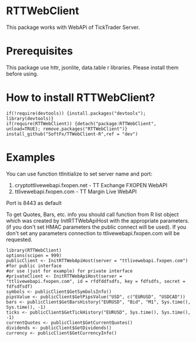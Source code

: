 # RTTWebClient
This package works with WebAPi of TickTrader Server. 

# Prerequisites
This package use httr, jsonlite, data.table r libraries. Please install them before using.

# How to install RTTWebClient?
```
if(!require(devtools)) {install.packages("devtools"); library(devtools)}
if(require(RTTWebClient)) {detach("package:RTTWebClient", unload=TRUE); remove.packages("RTTWebClient")}
install_github("SoftFx/TTWebClient-R",ref = "dev")	 

```

# Examples
 You can use function ttInitialize to set server name and port:
1) cryptottlivewebapi.fxopen.net - TT Exchange FXOPEN WebAPI
2) ttlivewebapi.fxopen.com - TT Margin Live WebAPI

Port is 8443 as default

To get Quotes, Bars, etc. info you should call function from R list object which was created by InitRTTWebApiHost with the appropriate parameters. 
(if you don't set HMAC parameters the public connect will be used).
If you don't set any parameters connection to ttlivewebapi.fxopen.com will be requested.

```
library(RTTWebClient)
options(scipen = 999)
publicClient <- InitRTTWebApiHost(server = "ttlivewebapi.fxopen.com")  #for public interface
#or use (just for example) for private interface 
#privateClient <- InitRTTWebApiHost(server = "ttlivewebapi.fxopen.com", id = rfdfddfsdfs, key = fdfsdfs, secret = fdfsdfsdf) 
symbols <- publicClient$GetSymbolsInfo()
pipsValue <- publicClient$GetPipsValue("USD", c("EURUSD", "USDCAD"))
bars <- publicClient$GetBarsHistory("EURUSD", "Bid", "M1", Sys.time(), Sys.time(), -1)
ticks <- publicClient$GetTickHistory("EURUSD", Sys.time(), Sys.time(), -1)
currentQuotes <- publicClient$GetCurrentQuotes()
dividends <- publicClient$GetDividends()
currency <- publicClient$GetCurrencyInfo()
```
